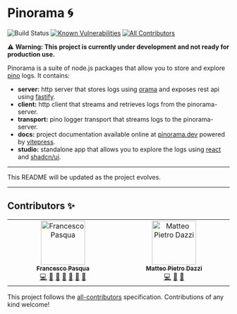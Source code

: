# Pinorama 🌀

![Build Status](https://github.com/pinoramajs/pinorama/actions/workflows/turbo.yml/badge.svg?branch=main)
[![Known Vulnerabilities](https://snyk.io/test/github/pinoramajs/pinorama/badge.svg)](https://snyk.io/test/github/pinoramajs/pinorama)
[![All Contributors](https://img.shields.io/github/all-contributors/pinoramajs/pinorama?color=ee8449&style=flat-square)](#contributors-)

⚠️ **Warning: This project is currently under development and not ready for production use.**

Pinorama is a suite of node.js packages that allow you to store and explore [pino](https://getpino.io) logs. It contains:

- **server:** http server that stores logs using [orama](https://askorama.ai) and exposes rest api using [fastify](https://fastify.dev).
- **client:** http client that streams and retrieves logs from the pinorama-server.
- **transport:** pino logger transport that streams logs to the pinorama-server.
- **docs:** project documentation available online at [pinorama.dev](https://pinorama.dev) powered by [vitepress](https://vitepress.dev).
- **studio:** standalone app that allows you to explore the logs using [react](https://react.dev) and [shadcn/ui](https://ui.shadcn.com).

---

This README will be updated as the project evolves.

---

## Contributors ✨

<!-- ALL-CONTRIBUTORS-LIST:START - Do not remove or modify this section -->
<!-- prettier-ignore-start -->
<!-- markdownlint-disable -->
<table>
  <tbody>
    <tr>
      <td align="center" valign="top" width="14.28%"><a href="https://cesco.me/"><img src="https://avatars.githubusercontent.com/u/244004?v=4?s=100" width="100px;" alt="Francesco Pasqua"/><br /><sub><b>Francesco Pasqua</b></sub></a><br /><a href="https://github.com/pinoramajs/Pinorama/commits?author=cesconix" title="Code">💻</a> <a href="#design-cesconix" title="Design">🎨</a> <a href="https://github.com/pinoramajs/Pinorama/commits?author=cesconix" title="Documentation">📖</a> <a href="#ideas-cesconix" title="Ideas, Planning, & Feedback">🤔</a> <a href="#maintenance-cesconix" title="Maintenance">🚧</a> <a href="#projectManagement-cesconix" title="Project Management">📆</a> <a href="https://github.com/pinoramajs/Pinorama/pulls?q=is%3Apr+reviewed-by%3Acesconix" title="Reviewed Pull Requests">👀</a></td>
      <td align="center" valign="top" width="14.28%"><a href="https://ilteoood.xyz/"><img src="https://avatars.githubusercontent.com/u/6383527?v=4?s=100" width="100px;" alt="Matteo Pietro Dazzi"/><br /><sub><b>Matteo Pietro Dazzi</b></sub></a><br /><a href="https://github.com/pinoramajs/Pinorama/commits?author=ilteoood" title="Code">💻</a> <a href="https://github.com/pinoramajs/Pinorama/pulls?q=is%3Apr+reviewed-by%3Ailteoood" title="Reviewed Pull Requests">👀</a> <a href="#design-ilteoood" title="Design">🎨</a></td>
    </tr>
  </tbody>
</table>

<!-- markdownlint-restore -->
<!-- prettier-ignore-end -->

<!-- ALL-CONTRIBUTORS-LIST:END -->

This project follows the [all-contributors](https://allcontributors.org/) specification. Contributions of any kind welcome!
